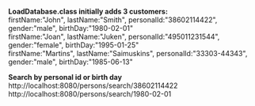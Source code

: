 **LoadDatabase.class initially adds 3 customers:**  
firstName:"John", lastName:"Smith", personalId:"38602114422", gender:"male", birthDay:"1980-02-01"  
firstName:"Joan", lastName:"Juken", personalId:"495011231544", gender:"female", birthDay:"1995-01-25"  
firstName:"Martins", lastName:"Saimuskins", personalId:"33303-44343", gender:"male", birthDay:"1985-06-13"  

**Search by personal id or birth day**
http://localhost:8080/persons/search/38602114422
http://localhost:8080/persons/search/1980-02-01
